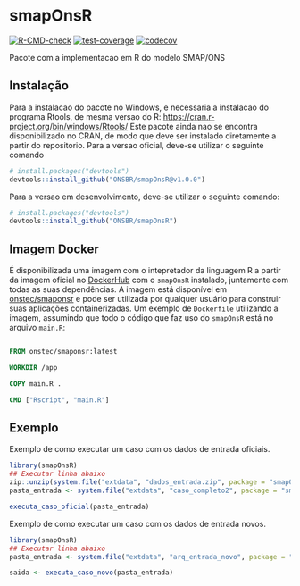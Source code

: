 
<!-- README.md is generated from README.Rmd. Please edit that file -->

# smapOnsR

<!-- badges: start -->

[![R-CMD-check](https://github.com/ONSBR/smapOnsR/actions/workflows/R-CMD-check.yaml/badge.svg)](https://github.com/ONSBR/smapOnsR/actions/workflows/R-CMD-check.yaml)
[![test-coverage](https://github.com/ONSBR/smapOnsR/workflows/test-coverage/badge.svg)](https://github.com/ONSBR/smapOnsR/actions/workflows/test-coverage.yaml)
[![codecov](https://codecov.io/gh/ONSBR/smapOnsR/graph/badge.svg?token=C7FF7ZNCER)](https://codecov.io/gh/ONSBR/smapOnsR)
<!-- badges: end -->

Pacote com a implementacao em R do modelo SMAP/ONS

## Instalação

Para a instalacao do pacote no Windows, e necessaria a instalacao do
programa Rtools, de mesma versao do R:
<https://cran.r-project.org/bin/windows/Rtools/> Este pacote ainda nao
se encontra disponibilizado no CRAN, de modo que deve ser instalado
diretamente a partir do repositorio. Para a versao oficial, deve-se
utilizar o seguinte comando

``` r
# install.packages("devtools")
devtools::install_github("ONSBR/smapOnsR@v1.0.0")
```

Para a versao em desenvolvimento, deve-se utilizar o seguinte comando:

``` r
# install.packages("devtools")
devtools::install_github("ONSBR/smapOnsR")
```

## Imagem Docker

É disponibilizada uma imagem com o intepretador da linguagem R a partir da imagem oficial no [DockerHub](https://hub.docker.com/_/r-base) com o `smapOnsR` instalado, juntamente com todas as suas dependências. A imagem está disponível em [onstec/smaponsr](https://hub.docker.com/r/onstec/smaponsr) e pode ser utilizada por qualquer usuário para construir suas aplicações containerizadas. Um exemplo de `Dockerfile` utilizando a imagem, assumindo que todo o código que faz uso do `smapOnsR` está no arquivo `main.R`:

```Dockerfile

FROM onstec/smaponsr:latest

WORKDIR /app

COPY main.R .

CMD ["Rscript", "main.R"]

```

## Exemplo

Exemplo de como executar um caso com os dados de entrada oficiais.

``` r
library(smapOnsR)
## Executar linha abaixo
zip::unzip(system.file("extdata", "dados_entrada.zip", package = "smapOnsR"), exdir = system.file("extdata", package = "smapOnsR"))
pasta_entrada <- system.file("extdata", "caso_completo2", package = "smapOnsR")

executa_caso_oficial(pasta_entrada)
```

Exemplo de como executar um caso com os dados de entrada novos.

``` r
library(smapOnsR)
## Executar linha abaixo
pasta_entrada <- system.file("extdata", "arq_entrada_novo", package = "smapOnsR")

saida <- executa_caso_novo(pasta_entrada)
```
